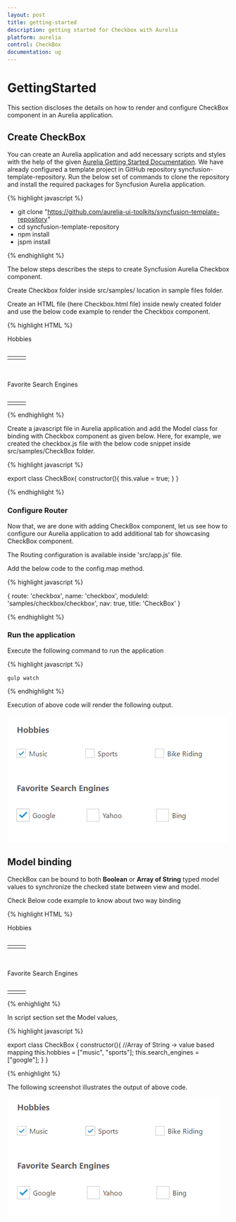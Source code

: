 ```yaml
---
layout: post
title: getting-started
description: getting started for Checkbox with Aurelia
platform: aurelia
control: CheckBox
documentation: ug
---
```


# GettingStarted

This section discloses the details on how to render and configure CheckBox component in an Aurelia application.

## Create CheckBox 

You can create an Aurelia application and add necessary scripts and styles with the help of the given [Aurelia Getting Started Documentation](https://help.syncfusion.com/aurelia/overview).
We have already configured a template project in GitHub repository syncfusion-template-repository. Run the below set of commands to clone the repository and install the required packages for Syncfusion Aurelia application.

{% highlight javascript %}

*	git clone "https://github.com/aurelia-ui-toolkits/syncfusion-template-repository" 
*	cd syncfusion-template-repository
*	npm install
*	jspm install

{% endhighlight %}

The below steps describes the steps to create Syncfusion Aurelia Checkbox component.

Create Checkbox folder inside src/samples/ location in sample files folder.

Create an HTML file (here Checkbox.html file) inside newly created folder and use the below code example to render the Checkbox component.

{% highlight HTML %}

<div>
    Hobbies <br /><br />
    <table>
        <tr>
            <td>
                <ej-checkbox id="music" ej-check-box="e-checked.bind:value; e-text:Music; e-size: 'small'; e-name='music'"></ej-checkbox>
            </td>
            <td>
                <ej-checkbox id="sports" ej-check-box="e-text:Sports; e-size: 'small'; e-name='sports'"></ej-checkbox>
            </td>
            <td>
                <ej-checkbox id="bike" ej-check-box="e-text:Bike Riding; e-size: 'small'; e-name='bikeriding'"> </ej-checkbox>
            </td>
        </tr>
    </table><br /><br />
    Favorite Search Engines<br /><br />
    <table>
        <tr>
            <td>
                <ej-checkbox id="google" ej-check-box="e-checked.bind:value; e-text:Google; e-size: 'medium'; e-name='google'"> </ej-checkbox>
            </td>
            <td>
                <ej-checkbox id="yahoo" ej-check-box="e-text:Yahoo; e-size: 'medium'; e-name='yahoo'"> </ej-checkbox>
            </td>
            <td>
                <ej-checkbox id="bing" ej-check-box="e-text:Bing; e-size: 'medium'; e-name='bing'"> </ej-checkbox>
            </td>
        </tr>
    </table>
</div>

{% endhighlight %}

Create a javascript file in Aurelia application and add the Model class for binding with Checkbox component as given below.
Here, for example, we created the  checkbox.js file with the below code snippet inside src/samples/CheckBox folder.

{% highlight javascript %}

export class CheckBox{
    constructor(){
        this.value = true;
    }
}

{% endhighlight %}

### Configure Router

Now that, we are done with adding CheckBox component, let us see how to configure our Aurelia application to add additional tab for showcasing CheckBox component.

The Routing configuration is available inside 'src/app.js' file. 

Add the below  code to the config.map method.

{% highlight javascript %}

{ route: 'checkbox', name: 'checkbox', moduleId: 'samples/checkbox/checkbox', nav: true, title: 'CheckBox' }

{% endhighlight %}

### Run the application

Execute the following command to run the application

{% highlight javascript %}

	gulp watch

{% endhighlight %}

Execution of above code will render the following output.

![](getting-started_images/default.png)   

## Model binding

CheckBox can be bound to both **Boolean** or **Array of String** typed model values to synchronize the checked state between view and model.

Check Below code example to know about two way binding

{% highlight HTML %}

<div>
            Hobbies <br /><br />
            <table>
                <tr>
                    <td>
                        <ej-checkbox id="music" ej-check-box="e-checked.bind:hobbies;e-text:Music; e-size: 'small'; e-name:'music';e-value: music"></ej-checkbox>
                    </td>
                    <td>
                        <ej-checkbox id="sports" ej-check-box="e-checked.bind:hobbies;e-text:Sports; e-size: 'small'; e-name:'sports';e-value: sports;"></ej-checkbox>
                    </td>
                    <td>
                        <ej-checkbox id="bike" ej-check-box="e-checked.bind:hobbies;e-text:Bike Riding; e-size: 'small'; e-name:'bikeriding';e-value: bikeriding;"> </ej-checkbox>
                    </td>
                </tr>
            </table><br /><br />
            Favorite Search Engines<br /><br />
            <table>
                <tr>
                    <td>
                        <ej-checkbox id="google" ej-check-box="e-checked.bind:search_engines; e-text:Google; e-size: 'medium'; e-name:'google';e-value: google"> </ej-checkbox>
                    </td>
                    <td>
                        <ej-checkbox id="yahoo" ej-check-box="e-checked.bind:search_engines;e-text:Yahoo; e-size: 'medium'; e-name:'yahoo';e-value: yahoo"> </ej-checkbox>
                    </td>
                    <td>
                        <ej-checkbox id="bing" ej-check-box="e-checked.bind:search_engines;e-text:Bing; e-size: 'medium'; e-name:'bing';e-value: bing"> </ej-checkbox>
                    </td>
                </tr>
            </table>
        </div>      

{% enhighlight %}

In script section set the Model values,

{% highlight javascript %}

export class CheckBox {
    constructor(){
        //Array of String -> value based mapping
        this.hobbies = ["music", "sports"];
        this.search_engines = ["google"];
    }
}

{% enhighlight %}

The following screenshot illustrates the output of above code.

![](getting-started_images/two-way.png)  

